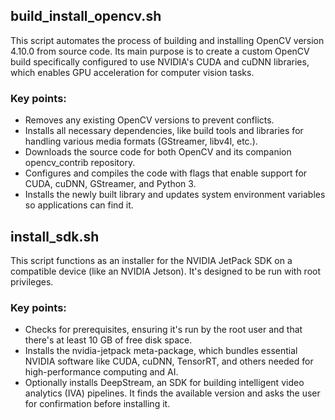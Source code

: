 ## build_install_opencv.sh
This script automates the process of building and installing OpenCV version 4.10.0 from source code. Its main purpose is to create a custom OpenCV build specifically configured to use NVIDIA's CUDA and cuDNN libraries, which enables GPU acceleration for computer vision tasks.
  ### **Key points:**
  - Removes any existing OpenCV versions to prevent conflicts.
  - Installs all necessary dependencies, like build tools and libraries for handling various media formats (GStreamer, libv4l, etc.).
  - Downloads the source code for both OpenCV and its companion opencv_contrib repository.
  - Configures and compiles the code with flags that enable support for CUDA, cuDNN, GStreamer, and Python 3.
  - Installs the newly built library and updates system environment variables so applications can find it.

## install_sdk.sh
This script functions as an installer for the NVIDIA JetPack SDK on a compatible device (like an NVIDIA Jetson). It's designed to be run with root privileges.
  ### **Key points:**
  - Checks for prerequisites, ensuring it's run by the root user and that there's at least 10 GB of free disk space.
  - Installs the nvidia-jetpack meta-package, which bundles essential NVIDIA software like CUDA, cuDNN, TensorRT, and others needed for high-performance computing and AI.
  - Optionally installs DeepStream, an SDK for building intelligent video analytics (IVA) pipelines. It finds the available version and asks the user for confirmation before installing it.
